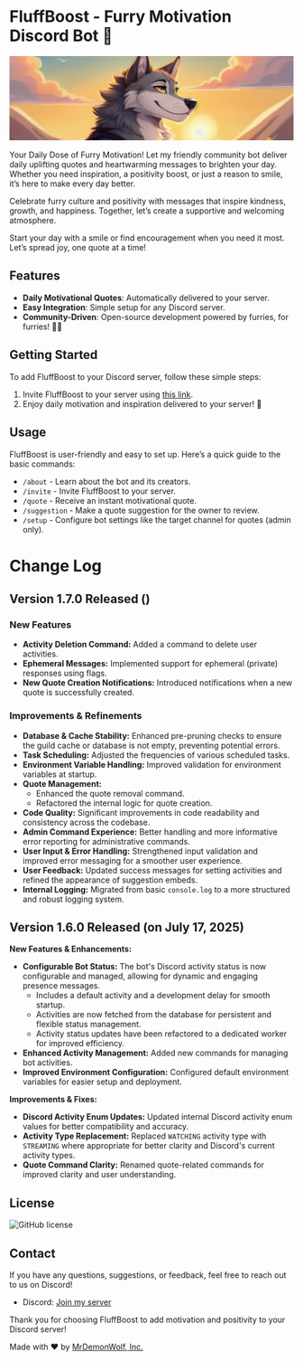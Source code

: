# FluffBoost - Furry Motivation Discord Bot 🐾

![FluffBoost Banner](banner.jpg)

Your Daily Dose of Furry Motivation! Let my friendly community bot deliver daily uplifting quotes and heartwarming messages to brighten your day. Whether you need inspiration, a positivity boost, or just a reason to smile, it’s here to make every day better.

Celebrate furry culture and positivity with messages that inspire kindness, growth, and happiness. Together, let’s create a supportive and welcoming atmosphere.

Start your day with a smile or find encouragement when you need it most. Let’s spread joy, one quote at a time!

## Features

- **Daily Motivational Quotes**: Automatically delivered to your server.
- **Easy Integration**: Simple setup for any Discord server.
- **Community-Driven**: Open-source development powered by furries, for furries! 🐺🐾

## Getting Started

To add FluffBoost to your Discord server, follow these simple steps:

1. Invite FluffBoost to your server using [this link](https://discord.com/api/oauth2/authorize?client_id=1152416549261561856&permissions=2147551232&scope=bot).
2. Enjoy daily motivation and inspiration delivered to your server! 🎉

## Usage

FluffBoost is user-friendly and easy to set up. Here’s a quick guide to the basic commands:

- `/about` - Learn about the bot and its creators.
- `/invite` - Invite FluffBoost to your server.
- `/quote` - Receive an instant motivational quote.
- `/suggestion` - Make a quote suggestion for the owner to review.
- `/setup` - Configure bot settings like the target channel for quotes (admin only).

# Change Log

## Version 1.7.0 Released ()

### New Features

- **Activity Deletion Command:** Added a command to delete user activities.
- **Ephemeral Messages:** Implemented support for ephemeral (private) responses using flags.
- **New Quote Creation Notifications:** Introduced notifications when a new quote is successfully created.

### Improvements & Refinements

- **Database & Cache Stability:** Enhanced pre-pruning checks to ensure the guild cache or database is not empty, preventing potential errors.
- **Task Scheduling:** Adjusted the frequencies of various scheduled tasks.
- **Environment Variable Handling:** Improved validation for environment variables at startup.
- **Quote Management:**
  - Enhanced the quote removal command.
  - Refactored the internal logic for quote creation.
- **Code Quality:** Significant improvements in code readability and consistency across the codebase.
- **Admin Command Experience:** Better handling and more informative error reporting for administrative commands.
- **User Input & Error Handling:** Strengthened input validation and improved error messaging for a smoother user experience.
- **User Feedback:** Updated success messages for setting activities and refined the appearance of suggestion embeds.
- **Internal Logging:** Migrated from basic `console.log` to a more structured and robust logging system.

## Version 1.6.0 Released (on July 17, 2025)

**New Features & Enhancements:**

- **Configurable Bot Status:** The bot's Discord activity status is now configurable and managed, allowing for dynamic and engaging presence messages.
  - Includes a default activity and a development delay for smooth startup.
  - Activities are now fetched from the database for persistent and flexible status management.
  - Activity status updates have been refactored to a dedicated worker for improved efficiency.
- **Enhanced Activity Management:** Added new commands for managing bot activities.
- **Improved Environment Configuration:** Configured default environment variables for easier setup and deployment.

**Improvements & Fixes:**

- **Discord Activity Enum Updates:** Updated internal Discord activity enum values for better compatibility and accuracy.
- **Activity Type Replacement:** Replaced `WATCHING` activity type with `STREAMING` where appropriate for better clarity and Discord's current activity types.
- **Quote Command Clarity:** Renamed quote-related commands for improved clarity and user understanding.

## License

![GitHub license](https://img.shields.io/github/license/MrDemonWolf/fluffboost.svg?style=for-the-badge&logo=github)

## Contact

If you have any questions, suggestions, or feedback, feel free to reach out to us on Discord!

- Discord: [Join my server](https://mrdwolf.com/discord)

Thank you for choosing FluffBoost to add motivation and positivity to your Discord server!

Made with ❤️ by <a href="https://www.mrdemonwolf.com">MrDemonWolf, Inc.</a>
